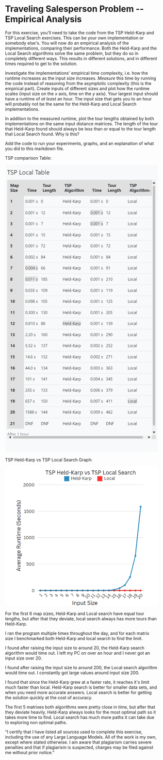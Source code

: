 # Traveling Salesperson Problem -- Empirical Analysis

For this exercise, you'll need to take the code from the TSP Held-Karp and TSP
Local Search exercises. This can be your own implementation or somebody else's.
You will now do an empirical analysis of the implementations, comparing their
performance. Both the Held-Karp and the Local Search algorithms solve the same
problem, but they do so in completely different ways. This results in different
solutions, and in different times required to get to the solution.

Investigate the implementations' empirical time complexity, i.e. how the runtime
increases as the input size increases. *Measure* this time by running the code
instead of reasoning from the asymptotic complexity (this is the empirical
part). Create inputs of different sizes and plot how the runtime scales (input
size on the $x$ axis, time on the $y$ axis). Your largest input should have a
runtime of *at least* an hour. The input size that gets you to an hour will
probably not be the same for the Held-Karp and Local Search implementations.

In addition to the measured runtime, plot the tour lengths obtained by both
implementations on the same input distance matrices. The length of the tour that
Held-Karp found should always be less than or equal to the tour length that
Local Search found. Why is this?

Add the code to run your experiments, graphs, and an explanation of what you did
to this markdown file.

TSP comparison Table:

<img src="TSP-Comparison Table.png">

TSP Held-Karp vs TSP Local Search Graph:

<img src="TSP Held-Karp vs TSP Local Search Graph.png">

For the first 6 map sizes, Held-Karp and Local search have equal tour lengths, but after that they deviate, local search always has more tours than Held-Karp.

I ran the program multiple times throughout the day, and for each matrix size I benchmarked both Held-Karp and local search to find the limit.

I found after raising the input size to around 20, the Held-Karp search algorithm would time out.
I left my PC on over an hour and I never got an input size over 20.

I found after raising the input size to around 200, the Local search algorithm would time out.
I constantly got large values around input size 200.

I found that since the Held-Karp grew at a faster rate, it reaches it's limit much faster than local.
Held-Karp search is better for smaller data sets, and when you need more accurate answers.
Local search is better for getting the solution quickly at the cost of accuracy.

The first 5 matrixes both algorithms were pretty close in time, but after that they deviate heavily.
Held-Karp always looks for the most optimal path so it takes more time to find.
Local search has much more paths it can take due to exploring non optimal paths.

“I certify that I have listed all sources used to complete this exercise, including the use
of any Large Language Models. All of the work is my own, except where stated
otherwise. I am aware that plagiarism carries severe penalties and that if plagiarism is
suspected, charges may be filed against me without prior notice.”
